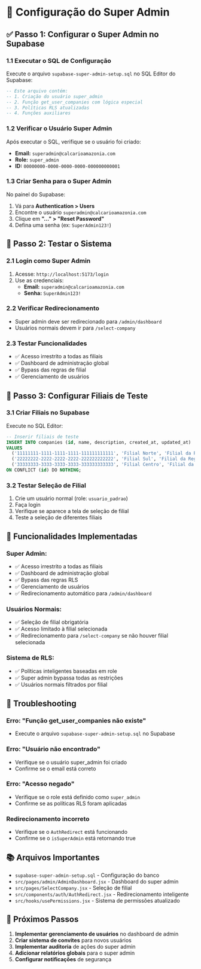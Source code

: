 # 🔐 Configuração do Super Admin

## ✅ **Passo 1: Configurar o Super Admin no Supabase**

### 1.1 Executar o SQL de Configuração
Execute o arquivo `supabase-super-admin-setup.sql` no SQL Editor do Supabase:

```sql
-- Este arquivo contém:
-- 1. Criação do usuário super_admin
-- 2. Função get_user_companies com lógica especial
-- 3. Políticas RLS atualizadas
-- 4. Funções auxiliares
```

### 1.2 Verificar o Usuário Super Admin
Após executar o SQL, verifique se o usuário foi criado:
- **Email:** `superadmin@calcarioamazonia.com`
- **Role:** `super_admin`
- **ID:** `00000000-0000-0000-0000-000000000001`

### 1.3 Criar Senha para o Super Admin
No painel do Supabase:
1. Vá para **Authentication > Users**
2. Encontre o usuário `superadmin@calcarioamazonia.com`
3. Clique em **"..." > "Reset Password"**
4. Defina uma senha (ex: `SuperAdmin123!`)

## 🚀 **Passo 2: Testar o Sistema**

### 2.1 Login como Super Admin
1. Acesse: `http://localhost:5173/login`
2. Use as credenciais:
   - **Email:** `superadmin@calcarioamazonia.com`
   - **Senha:** `SuperAdmin123!`

### 2.2 Verificar Redirecionamento
- Super admin deve ser redirecionado para `/admin/dashboard`
- Usuários normais devem ir para `/select-company`

### 2.3 Testar Funcionalidades
- ✅ Acesso irrestrito a todas as filiais
- ✅ Dashboard de administração global
- ✅ Bypass das regras de filial
- ✅ Gerenciamento de usuários

## 🔧 **Passo 3: Configurar Filiais de Teste**

### 3.1 Criar Filiais no Supabase
Execute no SQL Editor:

```sql
-- Inserir filiais de teste
INSERT INTO companies (id, name, description, created_at, updated_at)
VALUES 
  ('11111111-1111-1111-1111-111111111111', 'Filial Norte', 'Filial da Região Norte', NOW(), NOW()),
  ('22222222-2222-2222-2222-222222222222', 'Filial Sul', 'Filial da Região Sul', NOW(), NOW()),
  ('33333333-3333-3333-3333-333333333333', 'Filial Centro', 'Filial da Região Centro', NOW(), NOW())
ON CONFLICT (id) DO NOTHING;
```

### 3.2 Testar Seleção de Filial
1. Crie um usuário normal (role: `usuario_padrao`)
2. Faça login
3. Verifique se aparece a tela de seleção de filial
4. Teste a seleção de diferentes filiais

## 🎯 **Funcionalidades Implementadas**

### **Super Admin:**
- ✅ Acesso irrestrito a todas as filiais
- ✅ Dashboard de administração global
- ✅ Bypass das regras RLS
- ✅ Gerenciamento de usuários
- ✅ Redirecionamento automático para `/admin/dashboard`

### **Usuários Normais:**
- ✅ Seleção de filial obrigatória
- ✅ Acesso limitado à filial selecionada
- ✅ Redirecionamento para `/select-company` se não houver filial selecionada

### **Sistema de RLS:**
- ✅ Políticas inteligentes baseadas em role
- ✅ Super admin bypassa todas as restrições
- ✅ Usuários normais filtrados por filial

## 🐛 **Troubleshooting**

### Erro: "Função get_user_companies não existe"
- Execute o arquivo `supabase-super-admin-setup.sql` no Supabase

### Erro: "Usuário não encontrado"
- Verifique se o usuário super_admin foi criado
- Confirme se o email está correto

### Erro: "Acesso negado"
- Verifique se o role está definido como `super_admin`
- Confirme se as políticas RLS foram aplicadas

### Redirecionamento incorreto
- Verifique se o `AuthRedirect` está funcionando
- Confirme se o `isSuperAdmin` está retornando true

## 📚 **Arquivos Importantes**

- `supabase-super-admin-setup.sql` - Configuração do banco
- `src/pages/admin/AdminDashboard.jsx` - Dashboard do super admin
- `src/pages/SelectCompany.jsx` - Seleção de filial
- `src/components/auth/AuthRedirect.jsx` - Redirecionamento inteligente
- `src/hooks/usePermissions.jsx` - Sistema de permissões atualizado

## 🎉 **Próximos Passos**

1. **Implementar gerenciamento de usuários** no dashboard de admin
2. **Criar sistema de convites** para novos usuários
3. **Implementar auditoria** de ações do super admin
4. **Adicionar relatórios globais** para o super admin
5. **Configurar notificações** de segurança
















